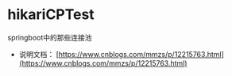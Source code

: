 # hikariCPTest
springboot中的那些连接池

- 说明文档：
[https://www.cnblogs.com/mmzs/p/12215763.html](https://www.cnblogs.com/mmzs/p/12215763.html)